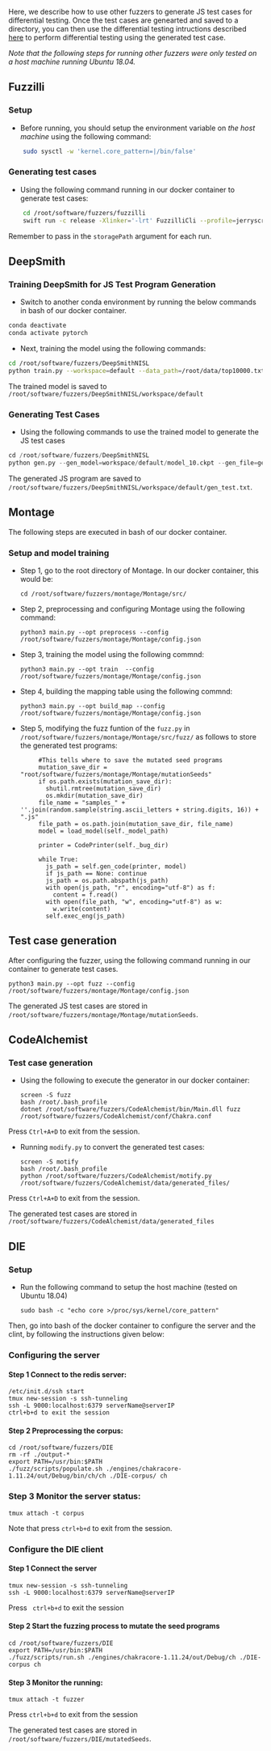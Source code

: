 Here, we describe how to use other fuzzers to generate JS test cases for differential testing. Once the test cases are genearted and saved to a directory, you can then use the differential testing intructions described [here](./README.md#dftest) to perform differential testing using the generated test case. 

*Note that the following steps for running other fuzzers were only tested on a host machine running Ubuntu 18.04.*

## Fuzzilli

### Setup
* Before running, you should setup the environment variable on *the host machine* using the following command:

```bash
    sudo sysctl -w 'kernel.core_pattern=|/bin/false'
```

### Generating test cases
* Using the following command running in our docker container to generate test cases:

```bash
    cd /root/software/fuzzers/fuzzilli
    swift run -c release -Xlinker='-lrt' FuzzilliCli --profile=jerryscript --storagePath=/root/software/fuzzers/fuzzilli/data /root/software/fuzzers/additional_engines/jerryscript/build/bin/jerry
```

Remember to pass in the  `storagePath` argument for each run.


## DeepSmith
### Training DeepSmith for JS Test Program Generation
* Switch to another conda environment by running the below commands in bash of our docker container. 

```bash
conda deactivate
conda activate pytorch
```

* Next, training the model using the following commands:

```bash
cd /root/software/fuzzers/DeepSmithNISL
python train.py --workspace=default --data_path=/root/data/top10000.txt --epoch=10  --save_every_epoch=10
```

The trained model is saved to `/root/software/fuzzers/DeepSmithNISL/workspace/default`

### Generating Test Cases

* Using the following commands to use the trained model to generate the JS test cases 

```python
cd /root/software/fuzzers/DeepSmithNISL
python gen.py --gen_model=workspace/default/model_10.ckpt --gen_file=gen_test.txt --gen_number=32 --gen_batch_size=32 
```

The generated JS program are saved to `/root/software/fuzzers/DeepSmithNISL/workspace/default/gen_test.txt`.


## Montage

The following steps are executed in bash of our docker container. 

### Setup and model training
* Step 1, go to the root directory of Montage. In our docker container, this would be: 

   ```
   cd /root/software/fuzzers/montage/Montage/src/
   ```

* Step 2, preprocessing and configuring Montage using the following command:

   ```
   python3 main.py --opt preprocess --config /root/software/fuzzers/montage/Montage/config.json
   ```

* Step 3, training the model using the following commnd:

   ```
   python3 main.py --opt train  --config /root/software/fuzzers/montage/Montage/config.json
   ```

* Step 4, building the mapping table using the following commnd:

   ```
   python3 main.py --opt build_map --config /root/software/fuzzers/montage/Montage/config.json
   ```

* Step 5, modifying the fuzz funtion of the `fuzz.py` in `/root/software/fuzzers/montage/Montage/src/fuzz/` as follows to store the generated test programs:

  ```
       #This tells where to save the mutated seed programs
       mutation_save_dir = "root/software/fuzzers/montage/Montage/mutationSeeds"
       if os.path.exists(mutation_save_dir):
         shutil.rmtree(mutation_save_dir)
         os.mkdir(mutation_save_dir)
       file_name = "samples_" + ''.join(random.sample(string.ascii_letters + string.digits, 16)) + ".js"
       file_path = os.path.join(mutation_save_dir, file_name)
       model = load_model(self._model_path)
   
       printer = CodePrinter(self._bug_dir)
   
       while True:
         js_path = self.gen_code(printer, model)
         if js_path == None: continue
         js_path = os.path.abspath(js_path)
         with open(js_path, "r", encoding="utf-8") as f:
           content = f.read()
         with open(file_path, "w", encoding="utf-8") as w:
           w.write(content)
         self.exec_eng(js_path)
   ```

## Test case generation

   After configuring the fuzzer, using the following command running in our container to generate test cases. 

   ```
   python3 main.py --opt fuzz --config /root/software/fuzzers/montage/Montage/config.json
   ```

The generated JS test cases are stored in `/root/software/fuzzers/montage/Montage/mutationSeeds`.


## CodeAlchemist

### Test case generation
* Using the following to execute the generator in our docker container:

   ```
   screen -S fuzz
   bash /root/.bash_profile
   dotnet /root/software/fuzzers/CodeAlchemist/bin/Main.dll fuzz /root/software/fuzzers/CodeAlchemist/conf/Chakra.conf
   ```
 Press ```Ctrl+A+D``` to exit from the session.

   
* Running `modify.py` to convert the generated test cases: 

   ```
   screen -S motify
   bash /root/.bash_profile
   python /root/software/fuzzers/CodeAlchemist/motify.py /root/software/fuzzers/CodeAlchemist/data/generated_files/ 
   ```
   
Press ```Ctrl+A+D``` to exit from the session. 

The generated test cases are stored in `/root/software/fuzzers/CodeAlchemist/data/generated_files`

   

## DIE

### Setup 
* Run the following command to setup the host machine (tested on Ubuntu 18.04)

   `sudo bash -c "echo core >/proc/sys/kernel/core_pattern"`

Then, go into bash of the docker container to configure the server and the clint, by following the instructions given below: 

### Configuring the server

#### Step 1 Connect to the redis server:

   ```
   /etc/init.d/ssh start
   tmux new-session -s ssh-tunneling
   ssh -L 9000:localhost:6379 serverName@serverIP
   ctrl+b+d to exit the session
   ```

#### Step 2 Preprocessing the corpus:

   ```
   cd /root/software/fuzzers/DIE
   rm -rf ./output-*
   export PATH=/usr/bin:$PATH
   ./fuzz/scripts/populate.sh ./engines/chakracore-1.11.24/out/Debug/bin/ch/ch ./DIE-corpus/ ch
   ```

### Step 3 Monitor the server status:

   ```
   tmux attach -t corpus
   ```
   
 Note that press ```ctrl+b+d``` to exit from the session. 

   

### Configure the DIE client

#### Step 1 Connect the server

   ~~~
   tmux new-session -s ssh-tunneling
   ssh -L 9000:localhost:6379 serverName@serverIP
   ~~~
   
 Press ``` ctrl+b+d``` to exit the session


#### Step 2 Start the fuzzing process to mutate the seed programs

   ```
   cd /root/software/fuzzers/DIE
   export PATH=/usr/bin:$PATH
   ./fuzz/scripts/run.sh ./engines/chakracore-1.11.24/out/Debug/ch ./DIE-corpus ch
   ```

#### Step 3 Monitor the running:

   ```
   tmux attach -t fuzzer
   ```
Press ```ctrl+b+d``` to exit from the session

The generated test cases are stored in `/root/software/fuzzers/DIE/mutatedSeeds`.

